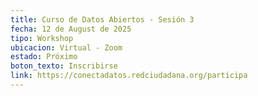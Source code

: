 ```yaml
---
title: Curso de Datos Abiertos - Sesión 3
fecha: 12 de August de 2025
tipo: Workshop
ubicacion: Virtual - Zoom
estado: Próximo
boton_texto: Inscribirse
link: https://conectadatos.redciudadana.org/participa
---
```

